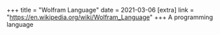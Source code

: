 +++
title = "Wolfram Language"
date = 2021-03-06
[extra]
link = "https://en.wikipedia.org/wiki/Wolfram_Language"
+++
A programming language

